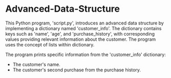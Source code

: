# Advanced-Data-Structure

This Python program, 'script.py', introduces an advanced data structure by implementing a dictionary named 'customer_info'. The dictionary contains keys such as 'name', 'age', and 'purchase_history', with corresponding values providing relevant information about the customer. The program uses the concept of lists within dictionary.

The program prints specific information from the 'customer_info' dictionary:
- The customer's name.
- The customer's second purchase from the purchase history.
